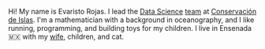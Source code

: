 Hi! My name is Evaristo Rojas. I lead the [Data Science](https://islas.dev)
[team](https://github.com/orgs/IslasGECI/people) at [Conservación de Islas](https://islas.org.mx).
I'm a mathematician with a background in oceanography, and I like running, programming, and building
toys for my children. I live in Ensenada 🇲🇽 with my [wife](http://mactavishediting.com/),
children, and cat.
